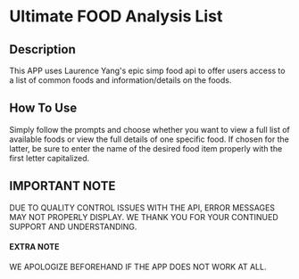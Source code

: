 # Ultimate FOOD Analysis List

## Description
This APP uses Laurence Yang's epic simp food api to offer users access to a list of common foods and information/details on the foods. 

## How To Use
Simply follow the prompts and choose whether you want to view a full list of available foods or view the full details of one specific food. If chosen for the latter, be sure to enter the name of the desired food item properly with the first letter capitalized. 

## IMPORTANT NOTE
DUE TO QUALITY CONTROL ISSUES WITH THE API, ERROR MESSAGES MAY NOT PROPERLY DISPLAY. WE THANK YOU FOR YOUR CONTINUED SUPPORT AND UNDERSTANDING. 

#### EXTRA NOTE
WE APOLOGIZE BEFOREHAND IF THE APP DOES NOT WORK AT ALL. 